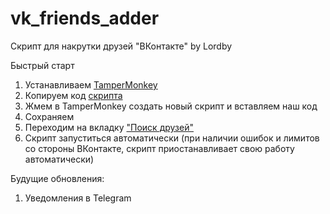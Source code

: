 # vk_friends_adder

Скрипт для накрутки друзей "ВКонтакте" by Lordby

Быстрый старт
1. Устанавливаем [TamperMonkey](https://chrome.google.com/webstore/detail/tampermonkey/dhdgffkkebhmkfjojejmpbldmpobfkfo?hl=ru) 
2. Копируем код [скрипта](https://github.com/PavKor45/vk_friends_adder/blob/main/main.js) 
3. Жмем в TamperMonkey создать новый скрипт и вставляем наш код
4. Сохраняем
5. Переходим на вкладку ["Поиск друзей"](https://vk.com/friends?act=find)
6. Скрипт запуститься автоматически (при наличии ошибок и лимитов со стороны ВКонтакте, скрипт приостанавливает свою работу автоматически)

Будущие обновления:
1. Уведомления в Telegram

